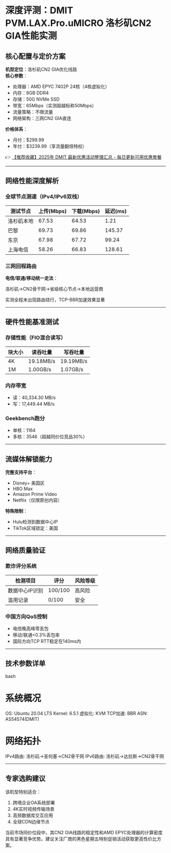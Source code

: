 # 深度评测：DMIT PVM.LAX.Pro.uMICRO 洛杉矶CN2 GIA性能实测

## 核心配置与定价方案
**机型定位**：洛杉矶CN2 GIA优化线路  
**核心参数**：
- 处理器：AMD EPYC 7402P 24核（4核虚拟化）
- 内存：8GB DDR4
- 存储：50G NVMe SSD
- 带宽：65Mbps（实测超越标称50Mbps）
- 流量策略：不限流量
- 网络架构：三网CN2 GIA直连

**价格体系**：
- 月付：$299.99
- 年付：$3239.99（享流量翻倍特权）

👉 [【推荐收藏】2025年 DMIT 最新优惠活动整理汇总 - 每日更新可用优惠套餐](https://bit.ly/dmit_coupon)

---

## 网络性能深度解析
### 全球节点测速（IPv4/IPv6双栈）
| 测试节点         | 上传(Mbps) | 下载(Mbps) | 延迟(ms) |
|------------------|------------|------------|----------|
| 洛杉矶本地       | 67.53      | 64.53      | 1.21     |
| 巴黎            | 69.73      | 69.86      | 145.37   |
| 东京            | 67.98      | 67.72      | 99.24    |
| 上海电信         | 58.26      | 66.83      | 128.61   |

### 三网回程路由
**电信/联通/移动统一走法**：

洛杉矶→CN2骨干网→省级核心节点→本地运营商

实测全程未出现路由绕行，TCP-BBR加速效果显著

---

## 硬件性能基准测试
### 存储性能（FIO混合读写）
| 块大小 | 读吞吐量     | 写吞吐量     |
|--------|--------------|--------------|
| 4K     | 19.18MB/s    | 19.19MB/s    |
| 1M     | 1.00GB/s     | 1.07GB/s     |

### 内存带宽
- 读：40,334.30 MB/s
- 写：17,449.44 MB/s

### Geekbench跑分
- 单核：1164
- 多核：3546（超越同价位竞品30%）

---

## 流媒体解锁能力
**完整支持平台**：
- Disney+ 美国区
- HBO Max
- Amazon Prime Video
- Netflix（仅限原创内容）

**特殊限制**：
- Hulu检测到数据中心IP
- TikTok区域锁定：美国

---

## 网络质量验证
### 欺诈评分系统
| 检测项目         | 评分   | 风险等级 |
|------------------|--------|----------|
| 数据中心IP识别   | 100/100| 高风险   |
| 滥用记录         | 0/100  | 安全     |

### 中国方向QoS控制
- 电信晚高峰零丢包
- 移动/联通<0.3%丢包率
- 国际方向TCP RTT稳定在140ms内

---

## 技术参数详单
bash
# 系统概况
OS: Ubuntu 20.04 LTS
Kernel: 6.5.1
虚拟化: KVM
TCP加速: BBR
ASN: AS54574(DMIT)

# 网络拓扑
IPv4路由: 洛杉矶→圣何塞→CN2骨干网
IPv6路由: 洛杉矶→达拉斯→CN2骨干网

---

## 专家选购建议
该机型特别适合：
1. 跨境企业OA系统部署
2. 4K实时视频传输场景
3. 高频数据库交互应用
4. 全球CDN边缘节点

当前市场同价位段中，其CN2 GIA线路的稳定性和AMD EPYC处理器的计算密度具有显著竞争优势。建议关注厂商的黑色星期五特别促销活动获取更高性价比方案。